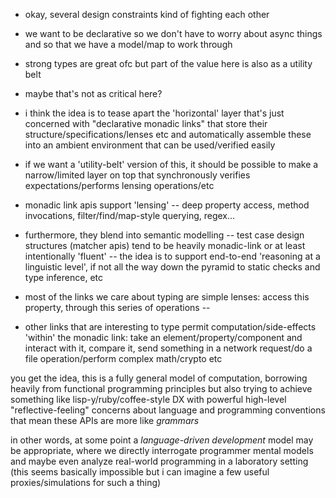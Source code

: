 - okay, several design constraints kind of fighting each other
- we want to be declarative so we don't have to worry about async things
  and so that we have a model/map to work through 
- strong types are great ofc but part of the value here is also as a utility belt
- maybe that's not as critical here? 
- i think the idea is to tease apart the 'horizontal' layer that's just concerned with
"declarative monadic links" that store their structure/specifications/lenses etc and automatically
assemble these into an ambient environment that can be used/verified easily
- if we want a 'utility-belt' version of this, it should be possible to make a narrow/limited
  layer on top that synchronously verifies expectations/performs lensing operations/etc

- monadic link apis support 'lensing' -- deep property access, method invocations, filter/find/map-style querying, regex...
- furthermore, they blend into semantic modelling -- test case design structures (matcher apis) tend to be heavily monadic-link or at least intentionally 'fluent' -- the idea is to support end-to-end 'reasoning at a linguistic level', if not all the way down the pyramid to static checks and type inference, etc

- most of the links we care about typing are simple lenses: access this property, through this series of operations -- 
- other links that are interesting to type permit computation/side-effects 'within' the monadic link: take an element/property/component and interact with it, compare it, send something in a network request/do a file operation/perform complex math/crypto etc

you get the idea, this is a fully general model of computation, borrowing heavily from functional programming principles but also trying to achieve something like lisp-y/ruby/coffee-style DX with powerful high-level "reflective-feeling" concerns about language and programming conventions that mean these APIs are more like *grammars*

in other words, at some point a *language-driven development* model may be appropriate, where we directly interrogate programmer mental models and maybe even analyze real-world programming in a laboratory setting (this seems basically impossible but i can imagine a few useful proxies/simulations for such a thing)

